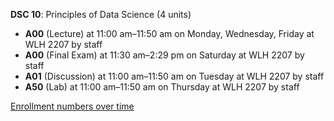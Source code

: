**DSC 10**: Principles of Data Science (4 units)

- **A00** (Lecture) at 11:00 am–11:50 am on Monday, Wednesday, Friday at WLH 2207 by staff
- **A00** (Final Exam) at 11:30 am–2:29 pm on Saturday at WLH 2207 by staff
- **A01** (Discussion) at 11:00 am–11:50 am on Tuesday at WLH 2207 by staff
- **A50** (Lab) at 11:00 am–11:50 am on Thursday at WLH 2207 by staff

[Enrollment numbers over time](./DSC10.tsv)

